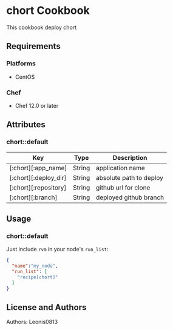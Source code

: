 # chort Cookbook

This cookbook deploy chort

## Requirements

### Platforms

- CentOS

### Chef

- Chef 12.0 or later

## Attributes

### chort::default

|Key                  |Type  |Description            |
|---------------------|------|-----------------------|
|[:chort][:app_name]  |String|application name       |
|[:chort][:deploy_dir]|String|absolute path to deploy|
|[:chort][:repository]|String|github url for clone   |
|[:chort][:branch]    |String|deployed github branch |

## Usage

### chort::default

Just include `rvm` in your node's `run_list`:

```json
{
  "name":"my_node",
  "run_list": [
    "recipe[chort]"
  ]
}
```

## License and Authors

Authors: Leonis0813
